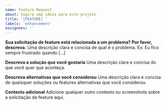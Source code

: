 ```yaml
---
name: Feature Request
about: Sugira uma ideia para este projeto
title: '[FEATURE] '
labels: 'enhancement'
assignees: ''
---
```


**Sua solicitação de feature está relacionada a um problema? Por favor, descreva.**
Uma descrição clara e concisa de qual é o problema. Ex: Eu fico sempre frustrado quando [...]

**Descreva a solução que você gostaria**
Uma descrição clara e concisa do que você quer que aconteça.

**Descreva alternativas que você considerou**
Uma descrição clara e concisa de quaisquer soluções ou features alternativas que você considerou.

**Contexto adicional**
Adicione qualquer outro contexto ou screenshots sobre a solicitação de feature aqui.
